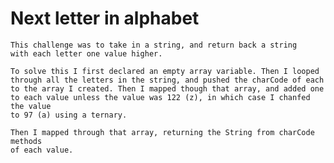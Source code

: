 # Next letter in alphabet
	This challenge was to take in a string, and return back a string
	with each letter one value higher.

	To solve this I first declared an empty array variable. Then I looped 
	through all the letters in the string, and pushed the charCode of each
	to the array I created. Then I mapped though that array, and added one
	to each value unless the value was 122 (z), in which case I chanfed the value
	to 97 (a) using a ternary.

	Then I mapped through that array, returning the String from charCode methods
	of each value.